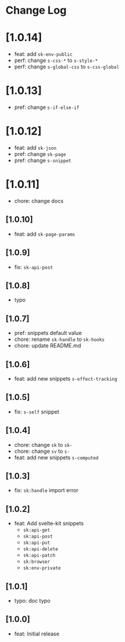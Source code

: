 # Change Log

# [1.0.14]

- feat: add `sk-env-public`
- perf: change `s-css-*` to `s-style-*`
- perf: change `s-global-css` to `s-css-global`

# [1.0.13]

- pref: change `s-if-else-if`

# [1.0.12]

- feat: add `sk-json`
- pref: change `sk-page`
- pref: change `s-snippet`

# [1.0.11]

- chore: change docs

## [1.0.10]

- feat: add `sk-page-params`

## [1.0.9]

- fix: `sk-api-post`

## [1.0.8]

- typo

## [1.0.7]

- pref: snippets default value
- chore: rename `sk-handle` to `sk-hooks`
- chore: update README.md

## [1.0.6]

- feat: add new snippets `s-effect-tracking`

## [1.0.5]

- fix: `s-self` snippet

## [1.0.4]

- chore: change `sk` to `sk-`
- chore: change `sv` to `s-`
- feat: add new snippets `s-computed`

## [1.0.3]

- fix: `sk:handle` import error

## [1.0.2]

- feat: Add svelte-kit snippets
  - `sk:api-get`
  - `sk:api-post`
  - `sk:api-put`
  - `sk:api-delete`
  - `sk:api-patch`
  - `sk:browser`
  - `sk:env-private`

## [1.0.1]

- typo: doc typo

## [1.0.0]

- feat: Initial release
